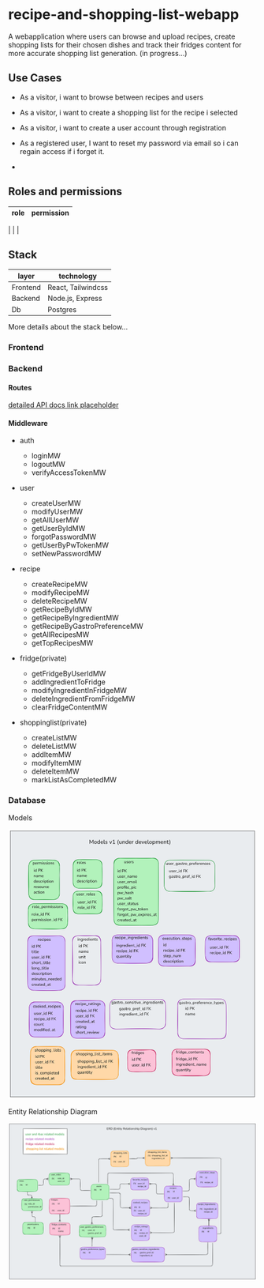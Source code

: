 # recipe-and-shopping-list-webapp

A webapplication where users can browse and upload recipes, create shopping lists for their chosen dishes and track their fridges content for more accurate shopping list generation. (in progress...)

## Use Cases

- As a visitor, i want to browse between recipes and users
- As a visitor, i want to create a shopping list for the recipe i selected
- As a visitor, i want to create a user account through registration

- As a registered user, I want to reset my password via email so i can regain access if i forget it.
- 

## Roles and permissions


| role      | permission        |
|-----------|-------------------|
| 
|
|

## Stack

| layer     | technology            |
|-----------|-----------------------|
| Frontend  | React, Tailwindcss    |
| Backend   | Node.js, Express      |
| Db        | Postgres              |

More details about the stack below...

### Frontend



### Backend

#### Routes

[detailed API docs link placeholder](broken.link-for.now "Detailed API docs")

#### Middleware

- auth
   * loginMW
   * logoutMW
   * verifyAccessTokenMW

- user
   * createUserMW
   * modifyUserMW
   * getAllUserMW
   * getUserByIdMW
   * forgotPasswordMW
   * getUserByPwTokenMW
   * setNewPasswordMW

- recipe
   * createRecipeMW
   * modifyRecipeMW
   * deleteRecipeMW
   * getRecipeByIdMW
   * getRecipeByIngredientMW
   * getRecipeByGastroPreferenceMW
   * getAllRecipesMW
   * getTopRecipesMW
   

- fridge(private)
   * getFridgeByUserIdMW
   * addIngredientToFridge
   * modifyIngredientInFridgeMW
   * deleteIngredientFromFridgeMW
   * clearFridgeContentMW

- shoppinglist(private)
   * createListMW
   * deleteListMW
   * addItemMW
   * modifyItemMW
   * deleteItemMW
   * markListAsCompletedMW


### Database

Models

![Models](https://github.com/mrtnstl/recipe-and-shopping-list-app/blob/main/docs/models_v1.png "Models")

Entity Relationship Diagram

![ERD v1](https://github.com/mrtnstl/recipe-and-shopping-list-app/blob/main/docs/entity-relationship-diagram_v1.png "ERD v1")





